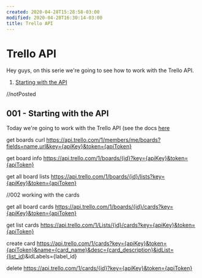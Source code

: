 ```yaml
---
created: 2020-04-28T15:28:58-03:00
modified: 2020-04-28T16:30:14-03:00
title: Trello API
---
```


# Trello API
 Hey guys, on this serie we're going to see how to work with the Trello API.

 1. [Starting with the API](#001---starting-with-the-api)

//notPosted 
## 001 - Starting with the API
  Today we're going to work with the Trello API (see the docs [here](https://developer.atlassian.com/cloud/trello/rest/)
 
 get boards
 curl https://api.trello.com/1/members/me/boards?fields=name,url&key={apiKey}&token={apiToken}

 get board info
 https://api.trello.com/1/boards/{id}?key={apiKey}&token={apiToken}


 
 get all board lists
 https://api.trello.com/1/boards/{id}/lists?key={apiKey}&token={apiToken}


//002 working with the cards

get all board cards
 https://api.trello.com/1/boards/{id}/cards?key={apiKey}&token={apiToken}

 get list cards
 https://api.trello.com/1/Lists/{id}/cards?key={apiKey}&token={apiToken}

 create card
 https://api.trello.com/1/cards?key={apiKey}&token={apiToken}&name={card_name}&desc={card_description}&idList={list_id)&idLabels={label_id}

 delete
 https://api.trello.com/1/cards/{id}?key={apiKey}&token={apiToken}